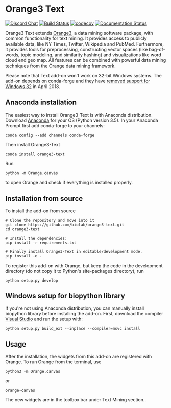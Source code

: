 Orange3 Text 
============

[![Discord Chat](https://img.shields.io/discord/633376992607076354)](https://discord.gg/FWrfeXV)
[![Build Status](https://travis-ci.org/biolab/orange3-text.svg?branch=master)](https://travis-ci.org/biolab/orange3-text)
[![codecov](https://codecov.io/gh/biolab/orange3-text/branch/master/graph/badge.svg)](https://codecov.io/gh/biolab/orange3-text)
[![Documentation Status](https://readthedocs.org/projects/orange3-text/badge/?version=latest)](http://orange3-text.readthedocs.org/en/latest/?badge=latest)

Orange3 Text extends [Orange3](http://orange.biolab.si), a data mining software
package, with common functionality for text mining. It provides access
to publicly available data, like NY Times, Twitter, Wikipedia and PubMed. Furthermore,
it provides tools for preprocessing, constructing vector spaces (like
bag-of-words, topic modeling, and similarity hashing) and visualizations like word cloud
end geo map. All features can be combined with powerful data mining techniques
from the Orange data mining framework.

Please note that Text add-on won't work on 32-bit Windows systems. The add-on depends on conda-forge and they have [removed support for Windows 32](https://github.com/conda-forge/staged-recipes/issues/5640) in April 2018.

Anaconda installation
---------------------

The easiest way to install Orange3-Text is with Anaconda distribution. Download [Anaconda](https://www.continuum.io/downloads) 
for your OS (Python version 3.5). In your Anaconda Prompt first add conda-forge to your channels:

    conda config --add channels conda-forge

Then install Orange3-Text

    conda install orange3-text

Run

    python -m Orange.canvas

to open Orange and check if everything is installed properly.

Installation from source
------------------------

To install the add-on from source

    # Clone the repository and move into it
    git clone https://github.com/biolab/orange3-text.git
    cd orange3-text

    # Install the dependencies:
    pip install -r requirements.txt

    # Finally install Orange3-Text in editable/development mode.
    pip install -e .

To register this add-on with Orange, but keep the code in the development directory (do not copy it to 
Python's site-packages directory), run

    python setup.py develop

Windows setup for biopython library
-----------------------------------

If you're not using Anaconda distribution, you can manually install biopython library before installing the add-on.
First, download the compiler [Visual Studio](http://landinghub.visualstudio.com/visual-cpp-build-tools) and run the setup with:

    python setup.py build_ext --inplace --compiler=msvc install

Usage
-----

After the installation, the widgets from this add-on are registered with Orange. To run Orange from the terminal,
use

    python3 -m Orange.canvas

or

	orange-canvas

The new widgets are in the toolbox bar under Text Mining section..
